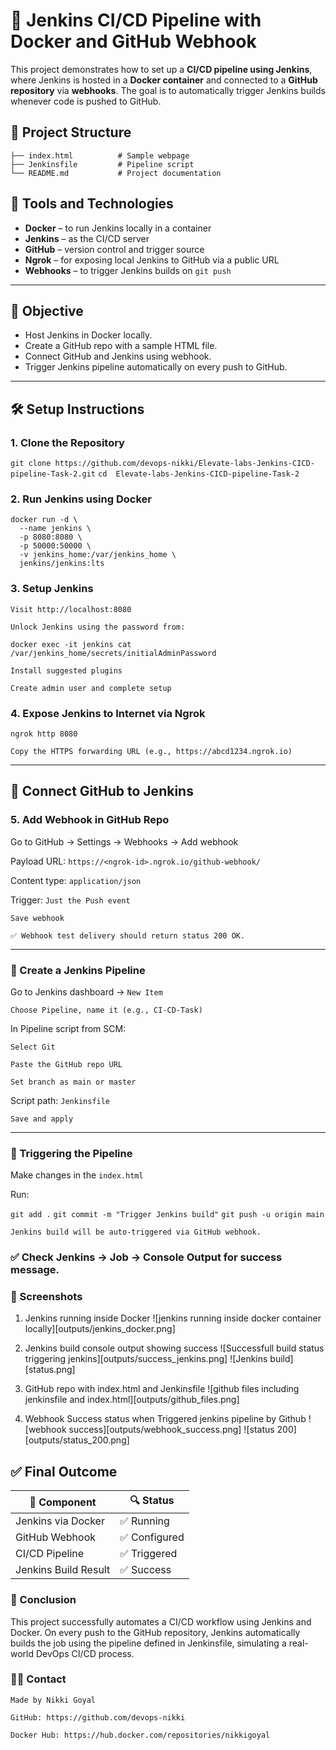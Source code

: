 # 🚀 Jenkins CI/CD Pipeline with Docker and GitHub Webhook

This project demonstrates how to set up a **CI/CD pipeline using Jenkins**, where Jenkins is hosted in a **Docker container** and connected to a **GitHub repository** via **webhooks**. The goal is to automatically trigger Jenkins builds whenever code is pushed to GitHub.

## 📁 Project Structure
 ```
 ├── index.html          # Sample webpage
 ├── Jenkinsfile         # Pipeline script 
 └── README.md           # Project documentation
```

## 🧰 Tools and Technologies

- **Docker** – to run Jenkins locally in a container
- **Jenkins** – as the CI/CD server
- **GitHub** – version control and trigger source
- **Ngrok** – for exposing local Jenkins to GitHub via a public URL
- **Webhooks** – to trigger Jenkins builds on `git push`

---

## 📌 Objective

- Host Jenkins in Docker locally.
- Create a GitHub repo with a sample HTML file.
- Connect GitHub and Jenkins using webhook.
- Trigger Jenkins pipeline automatically on every push to GitHub.

---

## 🛠️ Setup Instructions

### 1. Clone the Repository

`git clone https://github.com/devops-nikki/Elevate-labs-Jenkins-CICD-pipeline-Task-2.git`
`cd  Elevate-labs-Jenkins-CICD-pipeline-Task-2`

### 2. Run Jenkins using Docker

```
docker run -d \
  --name jenkins \
  -p 8080:8080 \
  -p 50000:50000 \
  -v jenkins_home:/var/jenkins_home \
  jenkins/jenkins:lts
  ```

### 3. Setup Jenkins

`Visit http://localhost:8080`

`Unlock Jenkins using the password from:`

  `docker exec -it jenkins cat /var/jenkins_home/secrets/initialAdminPassword`

`Install suggested plugins`

`Create admin user and complete setup`


### 4. Expose Jenkins to Internet via Ngrok

`ngrok http 8080`

`Copy the HTTPS forwarding URL (e.g., https://abcd1234.ngrok.io)`

---

## 🔗 Connect GitHub to Jenkins

### 5. Add Webhook in GitHub Repo

Go to GitHub → Settings → Webhooks → Add webhook

Payload URL: `https://<ngrok-id>.ngrok.io/github-webhook/`

Content type: `application/json`

Trigger: `Just the Push event`

`Save webhook`

`✅ Webhook test delivery should return status 200 OK.`

---

### 📂 Create a Jenkins Pipeline

Go to Jenkins dashboard → `New Item`

`Choose Pipeline, name it (e.g., CI-CD-Task)`

In Pipeline script from SCM:

`Select Git`

`Paste the GitHub repo URL`

`Set branch as main or master`

Script path: `Jenkinsfile`


`Save and apply`

---

### 🧪 Triggering the Pipeline

Make changes in the `index.html`

Run:

`git add .`
`git commit -m "Trigger Jenkins build"`
`git push -u origin main`

`Jenkins build will be auto-triggered via GitHub webhook.`


### ✅ Check Jenkins → Job → Console Output for success message.

### 📸 Screenshots

1. Jenkins running inside Docker
![jenkins running inside docker container locally][outputs/jenkins_docker.png]

2. Jenkins build console output showing success
![Successfull build status triggering jenkins][outputs/success_jenkins.png]
![Jenkins build][status.png]

3. GitHub repo with index.html and Jenkinsfile
![github files including jenkinsfile and index.html][outputs/github_files.png]

4. Webhook Success status when Triggered jenkins pipeline by Github 
![webhook success][outputs/webhook_success.png]
![status 200][outputs/status_200.png]

## ✅ Final Outcome

| 🧩 Component           | 🔍 Status      |
|------------------------|-----------------|
| Jenkins via Docker     | ✅ Running      |
| GitHub Webhook         | ✅ Configured   |
| CI/CD Pipeline         | ✅ Triggered    |
| Jenkins Build Result   | ✅ Success      |

### 📖 Conclusion

This project successfully automates a CI/CD workflow using Jenkins and Docker. On every push to the GitHub repository, Jenkins automatically builds the job using the pipeline defined in Jenkinsfile, simulating a real-world DevOps CI/CD process.

### 🙋‍♀️ Contact

```
Made by Nikki Goyal

GitHub: https://github.com/devops-nikki

Docker Hub: https://hub.docker.com/repositories/nikkigoyal
```
